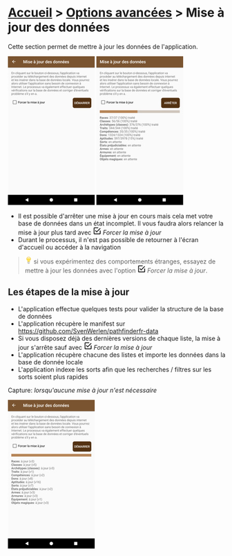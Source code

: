# [Accueil](..) > [Options avancées](../navigation) > Mise à jour des données

Cette section permet de mettre à jour les données de l'application.  

<a href="../../images/gm/loaddata-first-time.png"><img src="../../images/gm/loaddata-first-time_small.jpg" title="Mise à jour des données"/></a>
<a href="../../images/gm/loaddata.png"><img src="../../images/gm/loaddata_small.jpg" title="Chargement en cours"/></a>

* Il est possible d'arrêter une mise à jour en cours mais cela met votre base de données dans un état
incomplet. Il vous faudra alors relancer la mise à jour plus tard avec ![](../../images/icons/checkbox-on.png) _Forcer la mise à jour_
* Durant le processus, il n'est pas possible de retourner à l'écran d'accueil ou accéder à la navigation

> ![](../../images/icons/tip.png) si vous expérimentez des comportements étranges, essayez de mettre
à jour les données avec l'option ![](../../images/icons/checkbox-on.png) _Forcer la mise à jour_.

## Les étapes de la mise à jour
* L'application effectue quelques tests pour valider la structure de la base de données 
* L'application récupère le manifest sur https://github.com/SvenWerlen/pathfinderfr-data
* Si vous disposez déjà des dernières versions de chaque liste, la mise à jour s'arrête sauf avec ![](../../images/icons/checkbox-on.png) _Forcer la mise à jour_
* L'application récupère chacune des listes et importe les données dans la base de donnée locale
* L'application indexe les sorts afin que les recherches / filtres sur les sorts soient plus rapides

Capture: _lorsqu'aucune mise à jour n'est nécessaire_

<a href="../../images/gm/loaddata-nochange.png"><img src="../../images/gm/loaddata-nochange_small.jpg" title="Chargement en cours"/></a>